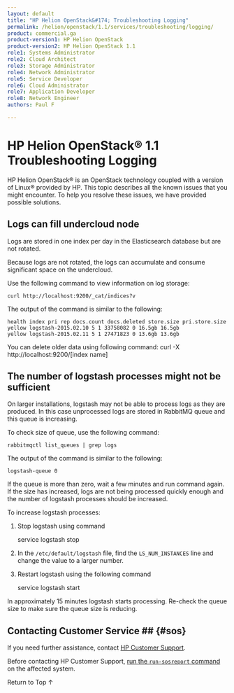 ```yaml
---
layout: default
title: "HP Helion OpenStack&#174; Troubleshooting Logging"
permalink: /helion/openstack/1.1/services/troubleshooting/logging/
product: commercial.ga
product-version1: HP Helion OpenStack
product-version2: HP Helion OpenStack 1.1
role1: Systems Administrator 
role2: Cloud Architect 
role3: Storage Administrator 
role4: Network Administrator 
role5: Service Developer 
role6: Cloud Administrator 
role7: Application Developer 
role8: Network Engineer 
authors: Paul F

---
```

<!--UNDER REVISION-->

<script>

function PageRefresh {
onLoad="window.refresh"
}

PageRefresh();

</script>
<!--

<p style="font-size: small;"> <a href="/helion/openstack/1.1/services/object/overview/">&#9664; PREV</a> | <a href="/helion/openstack/1.1/services/overview/">&#9650; UP</a> | <a href="/helion/openstack/1.1/services/reporting/overview/"> NEXT &#9654</a> </p> --->


# HP Helion OpenStack&#174; 1.1  Troubleshooting Logging

HP Helion OpenStack&#174; is an OpenStack technology coupled with a version of Linux&reg; provided by HP. This topic describes all the known issues that you might encounter. To help you resolve these issues, we have provided possible solutions.

<!-- Removed per DOCS-851
## Issue in Logging {#issue-in-logging}

The user needs to manually follow the below steps to re-configure Kibana for logging.

1. Log in to the undercloud and start screen session.
2. In the screen, start following command 

	`sudo -u logstash /usr/bin/java -Xmx1g -Djava.io.tmpdir=/var/lib/logstash/ -jar /opt/logstash/logstash.jar agent -f /etc/logstash/conf.d -w 10 --log /var/log/logstash/logstash.log`

3. Press Control **&** '**a**', then '**c**' to create another shell.

4. In a new shell execute command 

	`sudo -u logstash /usr/bin/java -Xmx1g -Djava.io.tmpdir=/var/lib/logstash/ -jar /opt/logstash/logstash.jar agent -f /etc/logstash/conf.d -w 10 --log /var/log/logstash/logstash.log`

5. Repeat steps from **3-4** two times

6. Press Control **&** '**a**' then '**d**' to detach.
 
**Note**: If node reboots repeat the step from **1-6**.

**EDIT**: Added `sudo -u logstash` at beginning of commands. 
-->

## Logs can fill undercloud node

Logs are stored in one index per day in the Elasticsearch database but are not rotated.

Because logs are not rotated, the logs can accumulate and consume significant space on the undercloud.

Use the following command to view information on log storage: 

	curl http://localhost:9200/_cat/indices?v

The output of the command is similar to the following:

	health index pri rep docs.count docs.deleted store.size pri.store.size
	yellow logstash-2015.02.10 5 1 33758082 0 16.5gb 16.5gb
	yellow logstash-2015.02.11 5 1 27471823 0 13.6gb 13.6gb


You can delete older data using following command:
curl -X http://localhost:9200/[index name]

## The number of logstash processes might not be sufficient

On larger installations, logstash may not be able to process logs as they are produced. In this case unprocessed logs are stored in RabbitMQ queue and this queue is increasing. 

To check size of queue, use the following command: 

	rabbitmqctl list_queues | grep logs

The output of the command is similar to the following:

	logstash-queue 0

If the queue is more than zero, wait a few minutes and run command again. If the size has increased, logs are not being processed quickly enough and the number of logstash processes should be increased. 

To increase logstash processes:

1. Stop logstash using command

	service logstash stop

2. In the `/etc/default/logstash` file, find the `LS_NUM_INSTANCES` line and change the value to a larger number. 

3. Restart logstash using the following command 

	service logstash start

In approximately 15 minutes logstash starts processing. Re-check the queue size to make sure the queue size is reducing. 

## Contacting Customer Service ## {#sos}

If you need further assistance, contact [HP Customer Support](http://www.hpcloud.com/about/contact). 

Before contacting HP Customer Support, [run the `run-sosreport` command](/helion/openstack/1.1/services/troubleshooting/#sos) on the affected system. 

<a href="#top" style="padding:14px 0px 14px 0px; text-decoration: none;"> Return to Top &#8593;</a>


